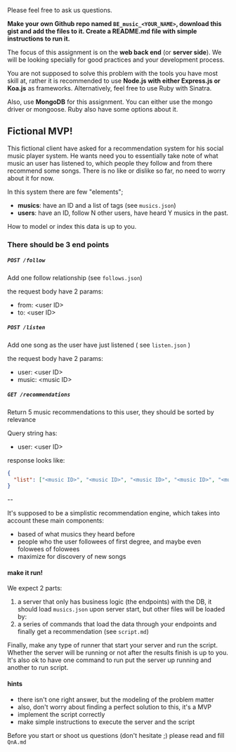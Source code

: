 Please feel free to ask us questions.

**Make your own Github repo named `BE_music_<YOUR_NAME>`, download this gist and add the files to it. Create a README.md file with simple instructions to run it.**

The focus of this assignment is on the **web back end** (or **server side**). We will be looking specially for good practices and your development process.

You are not supposed to solve this problem with the tools you have most skill at, rather it is recommended to use **Node.js with either Express.js or Koa.js** as frameworks. Alternatively, feel free to use Ruby with Sinatra.

Also, use **MongoDB** for this assignment. You can either use the mongo driver or mongoose. Ruby also have some options about it.

## Fictional MVP!

This fictional client have asked for a recommendation system for his social music player system.
He wants need you to essentially take note of what music an user has listened to, which people they follow and from there recommend some songs. There is no like or dislike so far, no need to worry about it for now.

In this system there are few "elements"; 

- **musics**: have an ID and a list of tags (see `musics.json`)
- **users**: have an ID, follow N other users, have heard Y musics in the past. 

How to model or index this data is up to you.

### There should be 3 end points

##### `POST /follow`
Add one follow relationship (see `follows.json`)

the request body have 2 params:
- from: \<user ID\>
- to: \<user ID\>

##### `POST /listen`
Add one song as the user have just listened ( see `listen.json` )

the request body have 2 params:
- user: \<user ID\>
- music: \<music ID\>

##### `GET /recommendations`
Return 5 music recommendations to this user, they should be sorted by relevance

Query string has:
- user: \<user ID\>

response looks like:

```json
{
  "list": ["<music ID>", "<music ID>", "<music ID>", "<music ID>", "<music ID>"]
}
```

--

It's supposed to be a simplistic recommendation engine, which takes into account these main components:
- based of what musics they heard before
- people who the user followees of first degree, and maybe even folowees of folowees
- maximize for discovery of new songs

#### make it run!

We expect 2 parts:

1. a server that only has business logic (the endpoints) with the DB, it should load `musics.json` upon server start, but other files will be loaded by:
2. a series of commands that load the data through your endpoints and finally get a recommendation (see `script.md`)

Finally, make any type of runner that start your server and run the script. Whether the server will be running or not after the results finish is up to you. It's also ok to have one command to run put the server up running and another to run script.

#### hints
- there isn't one right answer, but the modeling of the problem matter
- also, don't worry about finding a perfect solution to this, it's a MVP
- implement the script correctly
- make simple instructions to execute the server and the script

Before you start or shoot us questions (don't hesitate ;) please read and fill `QnA.md`